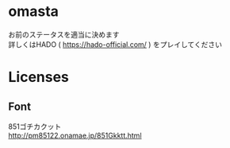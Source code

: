 # omasta

お前のステータスを適当に決めます  
詳しくはHADO ( https://hado-official.com/ ) をプレイしてください


# Licenses

## Font

851ゴチカクット  
http://pm85122.onamae.jp/851Gkktt.html
